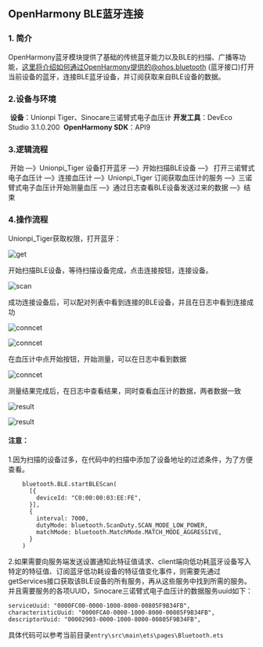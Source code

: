 ## OpenHarmony BLE蓝牙连接

### 1. 简介

​	OpenHarmony蓝牙模块提供了基础的传统蓝牙能力以及BLE的扫描、广播等功能，这里将介绍如何通过OpenHarmony提供的@ohos.bluetooth (蓝牙接口)打开当前设备的蓝牙，连接BLE蓝牙设备，并订阅获取来自BLE设备的数据。

### 2.设备与环境

​	**设备**：Unionpi Tiger、Sinocare三诺臂式电子血压计
​	**开发工具**：DevEco Studio 3.1.0.200
​	**OpenHarmony SDK**：API9

### 3.逻辑流程

​		开始  —》Unionpi_Tiger 设备打开蓝牙 —》开始扫描BLE设备 —》 打开三诺臂式电子血压计 —》连接血压计 —》Unionpi_Tiger 订阅获取血压计的服务 —》三诺臂式电子血压计开始测量血压 —》通过日志查看BLE设备发送过来的数据 —》结束

### 4.操作流程

Unionpi_Tiger获取权限，打开蓝牙：

![get](../figures/ble_app/get.png)

开始扫描BLE设备，等待扫描设备完成，点击连接按钮，连接设备。

![scan](../figures/ble_app/scan.png)

成功连接设备后，可以配对列表中看到连接的BLE设备，并且在日志中看到连接成功

![conncet](../figures/ble_app/connect.png)

![conncet](../figures/ble_app/begin1.png)

在血压计中点开始按钮，开始测量，可以在日志中看到数据

![conncet](../figures/ble_app/begin2.png)

测量结果完成后，在日志中查看结果，同时查看血压计的数据，两者数据一致

![result](../figures/ble_app/result1.png)

![result](../figures/ble_app/result.png)

#### 注意：

1.因为扫描的设备过多，在代码中的扫描中添加了设备地址的过滤条件，为了方便查看。

```ets
    bluetooth.BLE.startBLEScan(
      [{
        deviceId: "C0:00:00:03:EE:FE",
      }],
      {
        interval: 7000,
        dutyMode: bluetooth.ScanDuty.SCAN_MODE_LOW_POWER,
        matchMode: bluetooth.MatchMode.MATCH_MODE_AGGRESSIVE,
      }
    )
```

2.如果需要向服务端发送设置通知此特征值请求、client端向低功耗蓝牙设备写入特定的特征值、订阅蓝牙低功耗设备的特征值变化事件，则需要先通过getServices接口获取该BLE设备的所有服务，再从这些服务中找到所需的服务。并且需要服务的各项UUID，Sinocare三诺臂式电子血压计的数据服务uuid如下：

```
serviceUuid: "0000FC00-0000-1000-8000-00805F9B34FB",
characteristicUuid: "0000FCA0-0000-1000-8000-00805F9B34FB",
descriptorUuid: "00002903-0000-1000-8000-00805F9B34FB",
```

具体代码可以参考当前目录`entry\src\main\ets\pages\Bluetooth.ets` 
